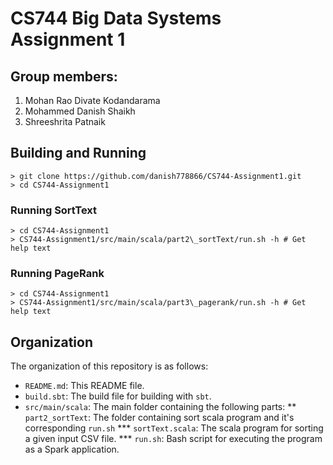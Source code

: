 # CS744 Big Data Systems Assignment 1

## Group members:
1. Mohan Rao Divate Kodandarama
2. Mohammed Danish Shaikh
3. Shreeshrita Patnaik

## Building and Running
```
> git clone https://github.com/danish778866/CS744-Assignment1.git
> cd CS744-Assignment1
```

### Running SortText
```
> cd CS744-Assignment1
> CS744-Assignment1/src/main/scala/part2\_sortText/run.sh -h # Get help text
```

### Running PageRank
```
> cd CS744-Assignment1
> CS744-Assignment1/src/main/scala/part3\_pagerank/run.sh -h # Get help text
```

## Organization
The organization of this repository is as follows:
* `README.md`: This README file.
* `build.sbt`: The build file for building with `sbt`.
* `src/main/scala`: The main folder containing the following parts:
** `part2_sortText`: The folder containing sort scala program and it's corresponding `run.sh`
*** `sortText.scala`: The scala program for sorting a given input CSV file.
*** `run.sh`: Bash script for executing the program as a Spark application.
